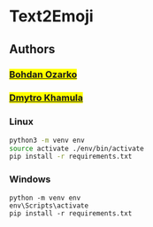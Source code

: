 # Text2Emoji

## Authors
### <mark>[Bohdan Ozarko](https://github.com/Compi-Craft)</mark> <br>
### <mark>[Dmytro Khamula](https://github.com/hamuladm)</mark> <br>

### Linux
```bash
python3 -m venv env
source activate ./env/bin/activate
pip install -r requirements.txt
```

### Windows
```shell
python -m venv env
env\Scripts\activate
pip install -r requirements.txt
```